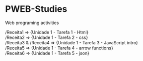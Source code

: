 # PWEB-Studies
Web programing activities        
        
/Receita1 => {Unidade 1 - Tarefa 1 - Html}                 
/Receita2 => {Unidade 1 - Tarefa 2 - css}                         
/Receita3 & /Receita4 => {Unidade 1 - Tarefa 3 - JavaScript intro}              
/Receita5 => {Unidade 1 - Tarefa 4 - arrow functions}               
/Receita6 => {Unidade 1 - Tarefa 5 - json}               
